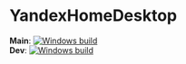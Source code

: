 # YandexHomeDesktop

**Main**: [![Windows build](https://github.com/Yagodnik/YandexHomeDesktop/actions/workflows/build-windows.yml/badge.svg?branch=main)](https://github.com/Yagodnik/YandexHomeDesktop/actions/workflows/build-windows.yml) \
**Dev**: [![Windows build](https://github.com/Yagodnik/YandexHomeDesktop/actions/workflows/build-windows.yml/badge.svg?branch=dev)](https://github.com/Yagodnik/YandexHomeDesktop/actions/workflows/build-windows.yml)